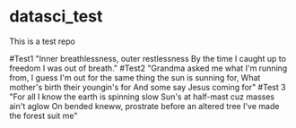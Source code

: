 # datasci_test
This is a test repo

#Test1
"Inner breathlessness, outer restlessness
By the time I caught up to freedom I was out of breath."
#Test2
"Grandma asked me what I'm running from, 
I guess I'm out for the same thing the sun is sunning for, 
What mother's birth their youngin's for
And some say Jesus coming for"
#Test 3
"For all I know the earth is spinning slow
Sun's at half-mast cuz masses ain't aglow
On bended kneww, prostrate before an altered tree
I've made the forest suit me"
